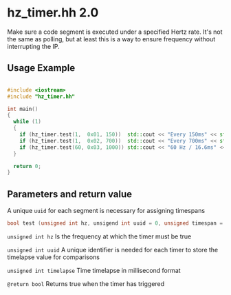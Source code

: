 # hz_timer.hh 2.0
Make sure a code segment is executed under a specified Hertz rate.
It's not the same as polling, but at least this is a way to ensure frequency without interrupting the IP.

## Usage Example

```cpp

#include <iostream>
#include "hz_timer.hh"

int main()
{
  while (1)
  {
    if (hz_timer.test(1,  0x01, 150))  std::cout << "Every 150ms" << std::endl;
    if (hz_timer.test(1,  0x02, 700))  std::cout << "Every 700ms" << std::endl;
    if (hz_timer.test(60, 0x03, 1000)) std::cout << "60 Hz / 16.6ms" << std::endl;
  }

  return 0;
}

```

## Parameters and return value
A unique `uuid` for each segment is necessary for assigning timespans
```cpp
bool test (unsigned int hz, unsigend int uuid = 0, unsigned timespan = 1000)
```
`unsigned int hz` Is the frequency at which the timer must be true

`unsigned int uuid` A unique identifier is needed for each timer to store the timelapse value for comparisons

`unsigned int timelapse` Time timelapse in millisecond format

`@return bool` Returns true when the timer has triggered

